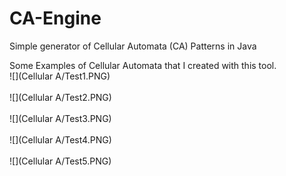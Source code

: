 CA-Engine
=========

Simple generator of Cellular Automata (CA) Patterns in Java

Some Examples of Cellular Automata that I created with this tool. <br>
![](Cellular A/Test1.PNG) <br>  <br>
![](Cellular A/Test2.PNG) <br>  <br>
![](Cellular A/Test3.PNG) <br>  <br>
![](Cellular A/Test4.PNG) <br>  <br>
![](Cellular A/Test5.PNG) <br>  <br>
